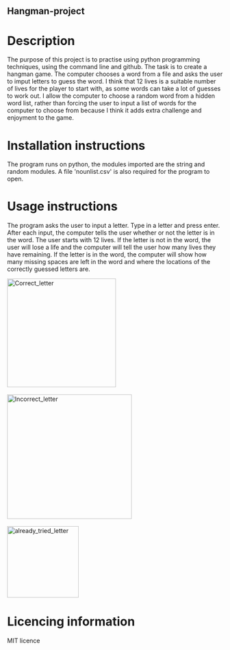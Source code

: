 ## Hangman-project

# Description
The purpose of this project is to practise using python programming techniques, using the command line and github. The task is to create a hangman game. The computer chooses a word from a file and asks the user to imput letters to guess the word.
I think that 12 lives is a suitable number of lives for the player to start with, as some words can take a lot of guesses to work out. I allow the computer to choose a random word from a hidden word list, rather than forcing the user to input a list of words for the computer to choose from because I think it adds extra challenge and enjoyment to the game.

# Installation instructions
The program runs on python, the modules imported are the string and random modules. A file 'nounlist.csv' is also required for the program to open.

# Usage instructions
The program asks the user to input a letter. Type in a letter and press enter. After each input, the computer tells the user whether or not the letter is in the word. The user starts with 12 lives. If the letter is not in the word, the user will lose a life and the computer will tell the user how many lives they have remaining. If the letter is in the word, the computer will show how many missing spaces are left in the word and where the locations of the correctly guessed letters are.  

<img width="254" alt="Correct_letter" src="https://github.com/sgrayner/Hangman-project/assets/29332415/81cdb7f9-1e53-4ff7-9656-6665e740bc9f">
<br>
<br>
<img width="291" alt="Incorrect_letter" src="https://github.com/sgrayner/Hangman-project/assets/29332415/ebba97c2-6b0e-42b8-889e-ff41bb1baab0">
<br>
<br>
<img width="167" alt="already_tried_letter" src="https://github.com/sgrayner/Hangman-project/assets/29332415/e764f014-3c4d-4bc8-a200-84865bf9dcbe">  


# Licencing information
MIT licence
